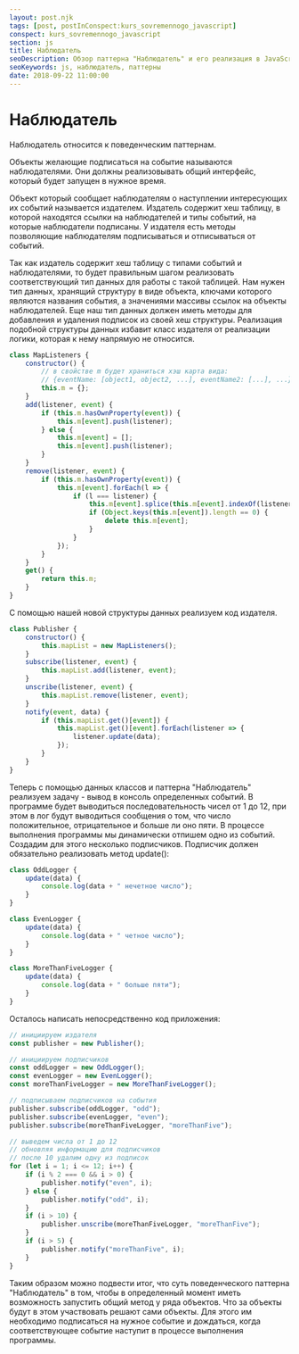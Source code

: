 ```yaml
---
layout: post.njk
tags: [post, postInConspect:kurs_sovremennogo_javascript]
conspect: kurs_sovremennogo_javascript
section: js
title: Наблюдатель
seoDescription: Обзор паттерна "Наблюдатель" и его реализация в JavaScript.
seoKeywords: js, наблюдатель, паттерны
date: 2018-09-22 11:00:00
---
```

# Наблюдатель

Наблюдатель относится к поведенческим паттернам.

Объекты желающие подписаться на событие называются наблюдателями. Они должны реализовывать общий интерфейс, который будет запущен в нужное время.

Объект который сообщает наблюдателям о наступлении интересующих их событий называется издателем. Издатель содержит хеш таблицу, в которой находятся ссылки на наблюдателей и типы событий, на которые наблюдатели подписаны. У издателя есть методы позволяющие наблюдателям подписываться и отписываться от событий.

Так как издатель содержит хеш таблицу с типами событий и наблюдателями, то будет правильным шагом реализовать соответствующий тип данных для работы с такой таблицей. Нам нужен тип данных, хранящий структуру в виде объекта, ключами которого являются названия события, а значениями массивы ссылок на объекты наблюдателей. Еще наш тип данных должен иметь методы для добавления и удаления подписок из своей хеш структуры. Реализация подобной структуры данных избавит класс издателя от реализации логики, которая к нему напрямую не относится.

```js
class MapListeners {
    constructor() {
        // в свойстве m будет храниться хэш карта вида:
        // {eventName: [object1, object2, ...], eventName2: [...], ...}
        this.m = {};
    }
    add(listener, event) {
        if (this.m.hasOwnProperty(event)) {
            this.m[event].push(listener);
        } else {
            this.m[event] = [];
            this.m[event].push(listener);
        }
    }
    remove(listener, event) {
        if (this.m.hasOwnProperty(event)) {
            this.m[event].forEach(l => {
                if (l === listener) {
                    this.m[event].splice(this.m[event].indexOf(listener), 1);
                    if (Object.keys(this.m[event]).length == 0) {
                        delete this.m[event];
                    }
                }
            });
        }
    }
    get() {
        return this.m;
    }
}
```

С помощью нашей новой структуры данных реализуем код издателя.

```js
class Publisher {
    constructor() {
        this.mapList = new MapListeners();
    }
    subscribe(listener, event) {
        this.mapList.add(listener, event);
    }
    unscribe(listener, event) {
        this.mapList.remove(listener, event);
    }
    notify(event, data) {
        if (this.mapList.get()[event]) {
            this.mapList.get()[event].forEach(listener => {
                listener.update(data);
            });
        }
    }
}
```

Теперь с помощью данных классов и паттерна "Наблюдатель" реализуем задачу - вывод в консоль определенных событий. В программе будет выводиться последовательность чисел от 1 до 12, при этом в лог будут выводиться сообщения о том, что число положительное, отрицательное и больше ли оно пяти. В процессе выполнения программы мы динамически отпишем одно из событий. Создадим для этого несколько подписчиков. Подписчик должен обязательно реализовать метод update():

```js
class OddLogger {
    update(data) {
        console.log(data + " нечетное число");
    }
}

class EvenLogger {
    update(data) {
        console.log(data + " четное число");
    }
}

class MoreThanFiveLogger {
    update(data) {
        console.log(data + " больше пяти");
    }
}
```

Осталось написать непосредственно код приложения:

```js
// инициируем издателя
const publisher = new Publisher();

// инициируем подписчиков
const oddLogger = new OddLogger();
const evenLogger = new EvenLogger();
const moreThanFiveLogger = new MoreThanFiveLogger();

// подписываем подписчиков на события
publisher.subscribe(oddLogger, "odd");
publisher.subscribe(evenLogger, "even");
publisher.subscribe(moreThanFiveLogger, "moreThanFive");

// выведем числа от 1 до 12
// обновляя информацию для подписчиков
// после 10 удалим одну из подписок
for (let i = 1; i <= 12; i++) {
    if (i % 2 === 0 && i > 0) {
        publisher.notify("even", i);
    } else {
        publisher.notify("odd", i);
    }
    if (i > 10) {
        publisher.unscribe(moreThanFiveLogger, "moreThanFive");
    }
    if (i > 5) {
        publisher.notify("moreThanFive", i);
    }
}
```

Таким образом можно подвести итог, что суть поведенческого паттерна "Наблюдатель" в том, чтобы в определенный момент иметь возможность запустить общий метод у ряда объектов. Что за объекты будут в этом участвовать решают сами объекты. Для этого им необходимо подписаться на нужное событие и дождаться, когда соответствующее событие наступит в процессе выполнения программы.
